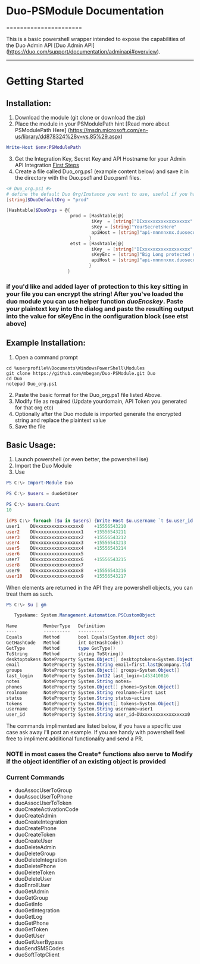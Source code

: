 # Duo-PSModule Documentation
======================

This is a basic powershell wrapper intended to expose the capabilities of the Duo Admin API [Duo Admin API] (https://duo.com/support/documentation/adminapi#overview).

--------

# Getting Started
## Installation:
1. Download the module (git clone or download the zip)
2. Place the module in your PSModulePath hint [Read more about PSModulePath Here] (https://msdn.microsoft.com/en-us/library/dd878324%28v=vs.85%29.aspx)

```powershell
Write-Host $env:PSModulePath
```

3. Get the Integration Key, Secret Key and API Hostname for your Admin API Integration [First Steps](https://duo.com/support/documentation/adminapi#first-steps)
4. Create a file called Duo_org.ps1 (example content below) and save it in the directory with the Duo.psd1 and Duo.psm1 files.

``` powershell
<# Duo_org.ps1 #>
# define the default Duo Org/Instance you want to use, useful if you have more than one.
[string]$DuoDefaultOrg = "prod"

[Hashtable]$DuoOrgs = @{
                        prod = [Hashtable]@{
                                iKey  = [string]"DIxxxxxxxxxxxxxxxxxx"
                                sKey = [string]"YourSecretsHere"
                                apiHost = [string]"api-nnnnnxnx.duosecurity.com"
                               }
                        etst = [Hashtable]@{
                                iKey  = [string]"DIxxxxxxxxxxxxxxxxxx"
                                sKeyEnc = [string]"Big Long protected string on 1 line here"
                                apiHost = [string]"api-nnnnnxnx.duosecurity.com"
							   }
                       }
```
### if you'd like and added layer of protection to this key sitting in your file you can encrypt the string! After you've loaded the duo module you can use helper function **_duoEncskey_**. Paste your plaintext key into the dialog and paste the resulting output into the value for sKeyEnc in the configuration block (see etst above)

## Example Installation:
1. Open a command prompt

```
cd %userprofile%\Documents\WindowsPowerShell\Modules
git clone https://github.com/mbegan/Duo-PSModule.git Duo
cd Duo
notepad Duo_org.ps1
```

2. Paste the basic format for the Duo_org.ps1 file listed Above.
3. Modify file as required \(Update yourdomain, API Token you generated for that org etc\)
4. Optionally after the Duo module is imported generate the encrypted string and replace the plaintext value
5. Save the file
  
## Basic Usage:
1. Launch powershell \(or even better, the powershell ise\)
2. Import the Duo Module
3. Use
```powershell 
PS C:\> Import-Module Duo

PS C:\> $users = duoGetUser

PS C:\> $users.Count
10

idPS C:\> foreach ($u in $users) {Write-Host $u.username `t $u.user_id `t $u.phones[0].number}
user1 	 DUxxxxxxxxxxxxxxxxx0 	 +15556543210
user2 	 DUxxxxxxxxxxxxxxxxx1 	 +15556543211
user3 	 DUxxxxxxxxxxxxxxxxx2 	 +15556543212
user4 	 DUxxxxxxxxxxxxxxxxx3 	 +15556543213
user5 	 DUxxxxxxxxxxxxxxxxx4 	 +15556543214
user6 	 DUxxxxxxxxxxxxxxxxx5 	 
user7 	 DUxxxxxxxxxxxxxxxxx6 	 +15556543215
user8 	 DUxxxxxxxxxxxxxxxxx7 	 
user9 	 DUxxxxxxxxxxxxxxxxx8 	 +15556543216
user10 	 DUxxxxxxxxxxxxxxxxx9 	 +15556543217
```
When elements are returned in the API they are powershell objects, you can treat them as such.

```powershell
PS C:\> $u | gm

   TypeName: System.Management.Automation.PSCustomObject

Name          MemberType   Definition                                      
----          ----------   ----------                                      
Equals        Method       bool Equals(System.Object obj)                  
GetHashCode   Method       int GetHashCode()                               
GetType       Method       type GetType()                                  
ToString      Method       string ToString()                               
desktoptokens NoteProperty System.Object[] desktoptokens=System.Object[]   
email         NoteProperty System.String email=first.last@company.tld
groups        NoteProperty System.Object[] groups=System.Object[]          
last_login    NoteProperty System.Int32 last_login=1453410816              
notes         NoteProperty System.String notes=                            
phones        NoteProperty System.Object[] phones=System.Object[]          
realname      NoteProperty System.String realname=First Last        
status        NoteProperty System.String status=active                     
tokens        NoteProperty System.Object[] tokens=System.Object[]          
username      NoteProperty System.String username=user1                 
user_id       NoteProperty System.String user_id=DUxxxxxxxxxxxxxxxxx0      

```

The commands implimented are listed below, if you have a specific use case ask away i'll post an example.  If you are handy with powershell feel free to impliment additional functionality and send a PR.

### NOTE in most cases the Create* functions also serve to Modify if the object identifier of an existing object is provided

### Current Commands
- duoAssocUserToGroup
- duoAssocUserToPhone
- duoAssocUserToToken
- duoCreateActivationCode
- duoCreateAdmin
- duoCreateIntegration
- duoCreatePhone
- duoCreateToken
- duoCreateUser
- duoDeleteAdmin
- duoDeleteGroup
- duoDeleteIntegration
- duoDeletePhone
- duoDeleteToken
- duoDeleteUser
- duoEnrollUser
- duoGetAdmin
- duoGetGroup
- duoGetInfo
- duoGetIntegration
- duoGetLog
- duoGetPhone
- duoGetToken
- duoGetUser
- duoGetUserBypass
- duoSendSMSCodes
- duoSoftTotpClient
